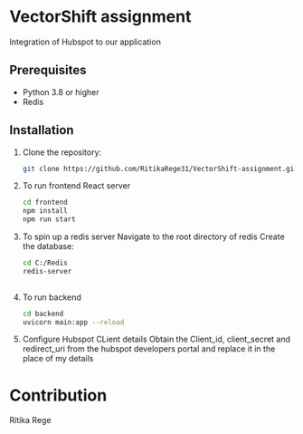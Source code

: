 # VectorShift assignment
Integration of Hubspot to our application


## Prerequisites

- Python 3.8 or higher
- Redis

## Installation

1. Clone the repository:
   ```bash
   git clone https://github.com/RitikaRege31/VectorShift-assignment.git

2. To run frontend React server
   ```bash 
   cd frontend
   npm install
   npm run start

3. To spin up a redis server
   Navigate to the root directory of redis
   Create the database:
   ```bash
   cd C:/Redis
   redis-server
  
4. To run backend
   ```bash
   cd backend
   uvicorn main:app --reload

5. Configure Hubspot CLient details
   Obtain the Client_id, client_secret and redirect_uri from the hubspot developers portal and replace it in the place of my details

# Contribution
  Ritika Rege
